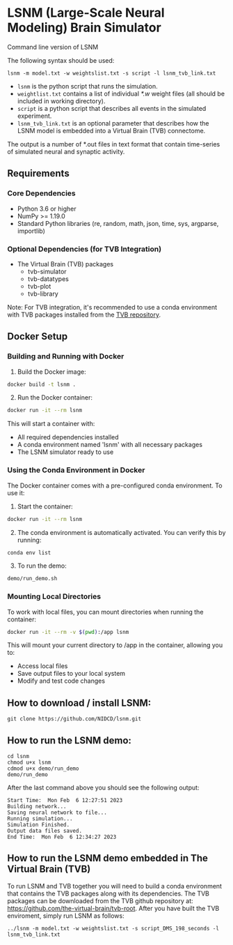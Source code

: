 # LSNM (Large-Scale Neural Modeling) Brain Simulator
Command line version of LSNM

The following syntax should be used:

```
lsnm -m model.txt -w weightslist.txt -s script -l lsnm_tvb_link.txt
```

* `lsnm` is the python script that runs the simulation.
* `weightlist.txt` contains a list of individual _*.w_ weight files (all should be included in working directory).
* `script` is a python script that describes all events in the simulated experiment.
* `lsnm_tvb_link.txt` is an optional parameter that describes how the LSNM model is embedded into a Virtual Brain (TVB) connectome.

The output is a number of *.out files in text format that contain time-series of simulated neural and synaptic activity.

## Requirements

### Core Dependencies
- Python 3.6 or higher
- NumPy >= 1.19.0
- Standard Python libraries (re, random, math, json, time, sys, argparse, importlib)

### Optional Dependencies (for TVB Integration)
- The Virtual Brain (TVB) packages
  - tvb-simulator
  - tvb-datatypes
  - tvb-plot
  - tvb-library

Note: For TVB integration, it's recommended to use a conda environment with TVB packages installed from the [TVB repository](https://github.com/the-virtual-brain/tvb-root).

## Docker Setup

### Building and Running with Docker

1. Build the Docker image:
```bash
docker build -t lsnm .
```

2. Run the Docker container:
```bash
docker run -it --rm lsnm
```

This will start a container with:
- All required dependencies installed
- A conda environment named 'lsnm' with all necessary packages
- The LSNM simulator ready to use

### Using the Conda Environment in Docker

The Docker container comes with a pre-configured conda environment. To use it:

1. Start the container:
```bash
docker run -it --rm lsnm
```

2. The conda environment is automatically activated. You can verify this by running:
```bash
conda env list
```

3. To run the demo:
```bash
demo/run_demo.sh
```

### Mounting Local Directories

To work with local files, you can mount directories when running the container:

```bash
docker run -it --rm -v $(pwd):/app lsnm
```

This will mount your current directory to /app in the container, allowing you to:
- Access local files
- Save output files to your local system
- Modify and test code changes

## How to download / install LSNM:
```
git clone https://github.com/NIDCD/lsnm.git
```

## How to run the LSNM demo:
```
cd lsnm
chmod u+x lsnm
cdmod u+x demo/run_demo
demo/run_demo
```

After the last command above you should see the following output:
```
Start Time:  Mon Feb  6 12:27:51 2023
Building network...
Saving neural network to file...
Running simulation...
Simulation Finished.
Output data files saved.
End Time:  Mon Feb  6 12:34:27 2023
```

## How to run the LSNM demo embedded in The Virtual Brain (TVB)
To run LSNM and TVB together you will need to build a conda environment that contains the TVB packages along with its dependencies. The TVB packages can be downloaded from the TVB github repository at: https://github.com/the-virtual-brain/tvb-root. After you have built the TVB enviroment, simply run LSNM as follows:
```
../lsnm -m model.txt -w weightslist.txt -s script_DMS_198_seconds -l lsnm_tvb_link.txt 
```